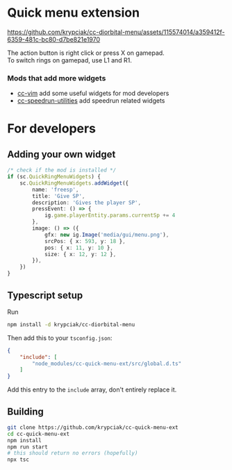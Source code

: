 <!-- markdownlint-disable MD013 MD024 MD001 MD045 -->

# Quick menu extension


https://github.com/krypciak/cc-diorbital-menu/assets/115574014/a359412f-6359-481c-bc80-d7be821e1970




The action button is right click or press X on gamepad.  
To switch rings on gamepad, use L1 and R1.  

### Mods that add more widgets
- [cc-vim](https://github.com/krypciak/cc-vim) add some useful widgets for mod developers
- [cc-speedrun-utilities](https://github.com/CCDirectLink/cc-speedrun-utilities) add speedrun related widgets

# For developers

## Adding your own widget

```ts
/* check if the mod is installed */
if (sc.QuickRingMenuWidgets) {
    sc.QuickRingMenuWidgets.addWidget({
        name: 'freesp',
        title: 'Give SP',
        description: 'Gives the player SP',
        pressEvent: () => {
            ig.game.playerEntity.params.currentSp += 4
        },
        image: () => ({
            gfx: new ig.Image('media/gui/menu.png'),
            srcPos: { x: 593, y: 18 },
            pos: { x: 11, y: 10 },
            size: { x: 12, y: 12 },
        }),
    })
}
```

## Typescript setup
Run
```bash
npm install -d krypciak/cc-diorbital-menu
```
Then add this to your `tsconfig.json`:
```json
{
    "include": [
        "node_modules/cc-quick-menu-ext/src/global.d.ts"
    ]
}
```
Add this entry to the `include` array, don't entirely replace it.  

## Building

```bash
git clone https://github.com/krypciak/cc-quick-menu-ext
cd cc-quick-menu-ext
npm install
npm run start
# this should return no errors (hopefully)
npx tsc
```
